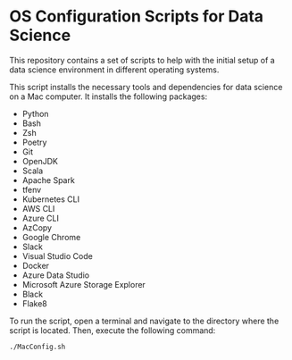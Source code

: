 # OS Configuration Scripts for Data Science

This repository contains a set of scripts to help with the initial setup of a data science environment in different operating systems.

This script installs the necessary tools and dependencies for data science on a Mac computer. It installs the following packages:

- Python
- Bash
- Zsh
- Poetry
- Git
- OpenJDK
- Scala
- Apache Spark
- tfenv
- Kubernetes CLI
- AWS CLI
- Azure CLI
- AzCopy
- Google Chrome
- Slack
- Visual Studio Code
- Docker
- Azure Data Studio
- Microsoft Azure Storage Explorer
- Black
- Flake8

To run the script, open a terminal and navigate to the directory where the script is located. Then, execute the following command:

```bash
./MacConfig.sh
